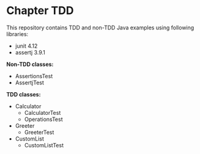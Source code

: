 # Chapter TDD

This repository contains TDD and non-TDD Java examples using following libraries:
- junit 4.12
- assertj 3.9.1

**Non-TDD classes:**
- AssertionsTest
- AssertjTest

**TDD classes:**
- Calculator 
  - CalculatorTest
  - OperationsTest
- Greeter
  - GreeterTest
- CustomList
  - CustomListTest


